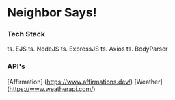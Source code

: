 # Neighbor Says!

### Tech Stack

ts. EJS
ts. NodeJS
ts. ExpressJS
ts. Axios
ts. BodyParser

### API's

[Affirmation] (https://www.affirmations.dev/)
[Weather] (https://www.weatherapi.com/)
